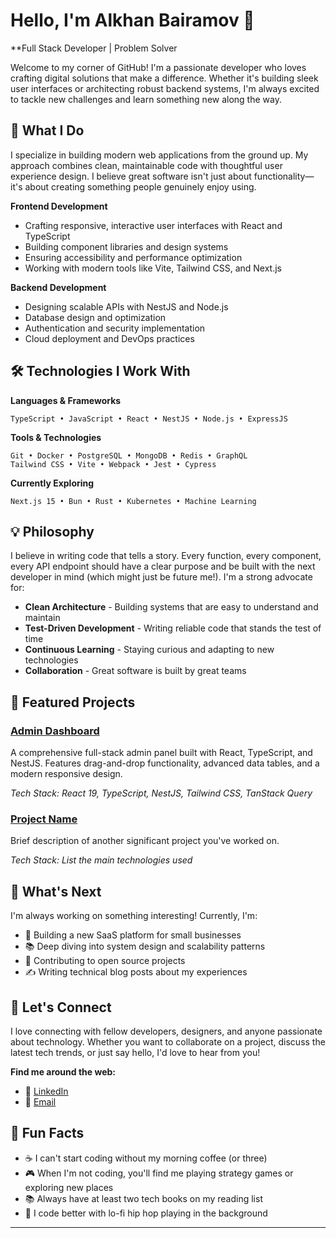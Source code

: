# Hello, I'm Alkhan Bairamov 👋

**Full Stack Developer | Problem Solver 

Welcome to my corner of GitHub! I'm a passionate developer who loves crafting digital solutions that make a difference. Whether it's building sleek user interfaces or architecting robust backend systems, I'm always excited to tackle new challenges and learn something new along the way.

## 🚀 What I Do

I specialize in building modern web applications from the ground up. My approach combines clean, maintainable code with thoughtful user experience design. I believe great software isn't just about functionality—it's about creating something people genuinely enjoy using.

**Frontend Development**
- Crafting responsive, interactive user interfaces with React and TypeScript
- Building component libraries and design systems
- Ensuring accessibility and performance optimization
- Working with modern tools like Vite, Tailwind CSS, and Next.js

**Backend Development**
- Designing scalable APIs with NestJS and Node.js
- Database design and optimization
- Authentication and security implementation
- Cloud deployment and DevOps practices

## 🛠️ Technologies I Work With

**Languages & Frameworks**
```
TypeScript • JavaScript • React • NestJS • Node.js • ExpressJS
```

**Tools & Technologies**
```
Git • Docker • PostgreSQL • MongoDB • Redis • GraphQL
Tailwind CSS • Vite • Webpack • Jest • Cypress
```

**Currently Exploring**
```
Next.js 15 • Bun • Rust • Kubernetes • Machine Learning
```

## 💡 Philosophy

I believe in writing code that tells a story. Every function, every component, every API endpoint should have a clear purpose and be built with the next developer in mind (which might just be future me!). I'm a strong advocate for:

- **Clean Architecture** - Building systems that are easy to understand and maintain
- **Test-Driven Development** - Writing reliable code that stands the test of time  
- **Continuous Learning** - Staying curious and adapting to new technologies
- **Collaboration** - Great software is built by great teams

## 🌟 Featured Projects

### [Admin Dashboard](link-to-repo)
A comprehensive full-stack admin panel built with React, TypeScript, and NestJS. Features drag-and-drop functionality, advanced data tables, and a modern responsive design.

*Tech Stack: React 19, TypeScript, NestJS, Tailwind CSS, TanStack Query*

### [Project Name](link-to-repo)
Brief description of another significant project you've worked on.

*Tech Stack: List the main technologies used*



## 🎯 What's Next

I'm always working on something interesting! Currently, I'm:
- 🔨 Building a new SaaS platform for small businesses
- 📚 Deep diving into system design and scalability patterns
- 🌱 Contributing to open source projects
- ✍️ Writing technical blog posts about my experiences

## 🤝 Let's Connect

I love connecting with fellow developers, designers, and anyone passionate about technology. Whether you want to collaborate on a project, discuss the latest tech trends, or just say hello, I'd love to hear from you!

**Find me around the web:**
- 💼 [LinkedIn](https://az.linkedin.com/in/alxan-bayramov-58832622a)
- 📧 [Email](mailto:alkhanbayram@gmail.com)

## 💭 Fun Facts

- ☕ I can't start coding without my morning coffee (or three)
- 🎮 When I'm not coding, you'll find me playing strategy games or exploring new places
- 📚 Always have at least two tech books on my reading list
- 🎵 I code better with lo-fi hip hop playing in the background

---

